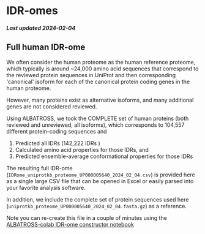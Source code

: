 # IDR-omes
##### Last updated 2024-02-04

## Full human IDR-ome 
We often consider the human proteome as the human reference proteome, which typically is around ~24,000 amino acid sequences that correspond to the reviewed protein sequences in UniProt and then corresponding 'canonical' isoform for each of the canonical protein coding genes in the human proteome.

However, many proteins exist as alternative isoforms, and many additional genes are not considered reviewed. 

Using ALBATROSS, we took the COMPLETE set of human proteins (both reviewed and unreviewed, all isoforms), which corresponds to 104,557 different protein-coding sequences and 

1. Predicted all IDRs (142,222 IDRs )
2. Calculated amino acid properties for those IDRs, and
3. Predicted ensemble-average conformational properties for those IDRs

The resulting full IDR-ome (`IDRome_uniprotkb_proteome_UP000005640_2024_02_04.csv`) is provided here as a single large CSV file that can be opened in Excel or easily parsed into your favorite analysis software.

In addition, we include the complete set of protein sequences used here (`uniprotkb_proteome_UP000005640_2024_02_04.fasta.gz`) as a reference.

Note you can re-create this file in a couple of minutes using the [ALBATROSS-colab IDR-ome constructor notebook](https://github.com/holehouse-lab/ALBATROSS-colab)
